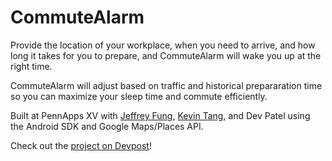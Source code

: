 # CommuteAlarm

Provide the location of your workplace, when you need to arrive, and how long it takes for you to prepare, and CommuteAlarm will wake you up at the right time. 

CommuteAlarm will adjust based on traffic and historical prepararation time so you can maximize your sleep time and commute efficiently.

Built at PennApps XV with [Jeffrey Fung](https://github.com/jeff1216), [Kevin Tang](https://github.com/icevin), and Dev Patel using the Android SDK and Google Maps/Places API. 

Check out the [project on Devpost](https://devpost.com/software/commutealarm)!
